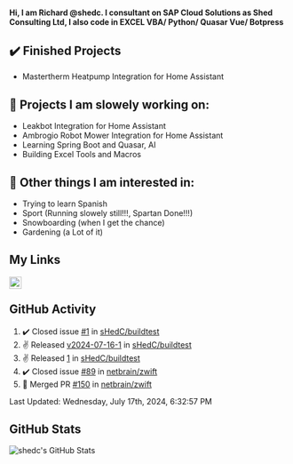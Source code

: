 #### Hi, I am Richard @shedc. I consultant on SAP Cloud Solutions as Shed Consulting Ltd, I also code in EXCEL VBA/ Python/ Quasar Vue/ Botpress

## ✔️ Finished Projects
- Mastertherm Heatpump Integration for Home Assistant

## 👋 Projects I am slowely working on:
- Leakbot Integration for Home Assistant
- Ambrogio Robot Mower Integration for Home Assistant
- Learning Spring Boot and Quasar, AI
- Building Excel Tools and Macros

## 👀 Other things I am interested in:
- Trying to learn Spanish
- Sport (Running slowely still!!!, Spartan Done!!!)
- Snowboarding (when I get the chance)
- Gardening (a Lot of it)

## My Links
[<img align="left" alt="shedc | LinkedIn" width="22px" src="https://cdn.jsdelivr.net/npm/simple-icons@v3/icons/linkedin.svg" />][linkedin]

<br/>

## GitHub Activity
<!--RECENT_ACTIVITY:start-->
1. ✔️ Closed issue [#1](https://github.com/sHedC/buildtest/issues/1) in [sHedC/buildtest](https://github.com/sHedC/buildtest)
2. ✌️ Released [v2024-07-16-1](https://github.com/sHedC/buildtest/releases/tag/v2024-07-16-1) in [sHedC/buildtest](https://github.com/sHedC/buildtest)
3. ✌️ Released [1](https://github.com/sHedC/buildtest/releases/tag/1) in [sHedC/buildtest](https://github.com/sHedC/buildtest)
4. ✔️ Closed issue [#89](https://github.com/netbrain/zwift/issues/89) in [netbrain/zwift](https://github.com/netbrain/zwift)
5. 🎉 Merged PR [#150](https://github.com/netbrain/zwift/pull/150) in [netbrain/zwift](https://github.com/netbrain/zwift)
<!--RECENT_ACTIVITY:end-->
<!--RECENT_ACTIVITY:last_update-->
Last Updated: Wednesday, July 17th, 2024, 6:32:57 PM
<!--RECENT_ACTIVITY:last_update_end-->

## GitHub Stats
<img align="left" alt="shedc's GitHub Stats" src="https://github-readme-stats.vercel.app/api?username=shedc&show_icons=true&hide_title=true" />

[linkedin]: https://www.linkedin.com/in/richard-holmes-3314251/
